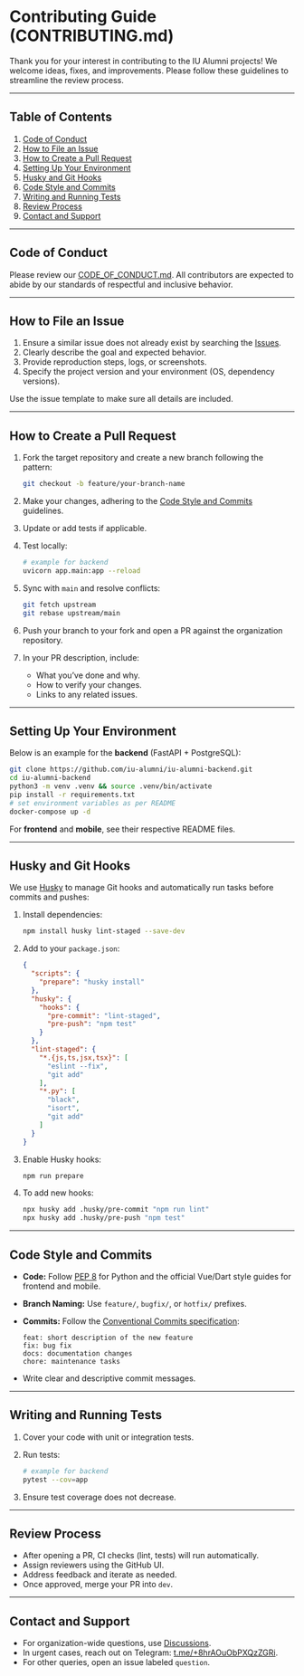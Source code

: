 # Contributing Guide (CONTRIBUTING.md)

Thank you for your interest in contributing to the IU Alumni projects! We welcome ideas, fixes, and improvements. Please follow these guidelines to streamline the review process.

---

## Table of Contents

1. [Code of Conduct](#code-of-conduct)
2. [How to File an Issue](#how-to-file-an-issue)
3. [How to Create a Pull Request](#how-to-create-a-pull-request)
4. [Setting Up Your Environment](#setting-up-your-environment)
5. [Husky and Git Hooks](#husky-and-git-hooks)
6. [Code Style and Commits](#code-style-and-commits)
7. [Writing and Running Tests](#writing-and-running-tests)
8. [Review Process](#review-process)
9. [Contact and Support](#contact-and-support)

---

## Code of Conduct

Please review our [CODE\_OF\_CONDUCT.md](https://github.com/iu-alumni/.github/blob/main/CODE_OF_CONDUCT.md). All contributors are expected to abide by our standards of respectful and inclusive behavior.

---

## How to File an Issue

1. Ensure a similar issue does not already exist by searching the [Issues](https://github.com/iu-alumni/…/issues).
2. Clearly describe the goal and expected behavior.
3. Provide reproduction steps, logs, or screenshots.
4. Specify the project version and your environment (OS, dependency versions).

Use the issue template to make sure all details are included.

---

## How to Create a Pull Request

1. Fork the target repository and create a new branch following the pattern:

   ```bash
   git checkout -b feature/your-branch-name
   ```
2. Make your changes, adhering to the [Code Style and Commits](#code-style-and-commits) guidelines.
3. Update or add tests if applicable.
4. Test locally:

   ```bash
   # example for backend
   uvicorn app.main:app --reload
   ```
5. Sync with `main` and resolve conflicts:

   ```bash
   git fetch upstream
   git rebase upstream/main
   ```
6. Push your branch to your fork and open a PR against the organization repository.
7. In your PR description, include:

   * What you’ve done and why.
   * How to verify your changes.
   * Links to any related issues.

---

## Setting Up Your Environment

Below is an example for the **backend** (FastAPI + PostgreSQL):

```bash
git clone https://github.com/iu-alumni/iu-alumni-backend.git
cd iu-alumni-backend
python3 -m venv .venv && source .venv/bin/activate
pip install -r requirements.txt
# set environment variables as per README
docker-compose up -d
```

For **frontend** and **mobile**, see their respective README files.

---

## Husky and Git Hooks

We use [Husky](https://typicode.github.io/husky/) to manage Git hooks and automatically run tasks before commits and pushes:

1. Install dependencies:

   ```bash
   npm install husky lint-staged --save-dev
   ```
2. Add to your `package.json`:

   ```json
   {
     "scripts": {
       "prepare": "husky install"
     },
     "husky": {
       "hooks": {
         "pre-commit": "lint-staged",
         "pre-push": "npm test"
       }
     },
     "lint-staged": {
       "*.{js,ts,jsx,tsx}": [
         "eslint --fix",
         "git add"
       ],
       "*.py": [
         "black",
         "isort",
         "git add"
       ]
     }
   }
   ```
3. Enable Husky hooks:

   ```bash
   npm run prepare
   ```
4. To add new hooks:

   ```bash
   npx husky add .husky/pre-commit "npm run lint"
   npx husky add .husky/pre-push "npm test"
   ```

---

## Code Style and Commits

* **Code:** Follow [PEP 8](https://www.python.org/dev/peps/pep-0008/) for Python and the official Vue/Dart style guides for frontend and mobile.
* **Branch Naming:** Use `feature/`, `bugfix/`, or `hotfix/` prefixes.
* **Commits:** Follow the [Conventional Commits specification](https://www.conventionalcommits.org/):

  ```
  feat: short description of the new feature
  fix: bug fix
  docs: documentation changes
  chore: maintenance tasks
  ```
* Write clear and descriptive commit messages.

---

## Writing and Running Tests

1. Cover your code with unit or integration tests.
2. Run tests:

   ```bash
   # example for backend
   pytest --cov=app
   ```
3. Ensure test coverage does not decrease.

---

## Review Process

* After opening a PR, CI checks (lint, tests) will run automatically.
* Assign reviewers using the GitHub UI.
* Address feedback and iterate as needed.
* Once approved, merge your PR into `dev`.

---

## Contact and Support

* For organization-wide questions, use [Discussions](https://github.com/iu-alumni/…/discussions).
* In urgent cases, reach out on Telegram: [t.me/+8hrAOuObPXQzZGRi](https://t.me/+8hrAOuObPXQzZGRi).
* For other queries, open an issue labeled `question`.
